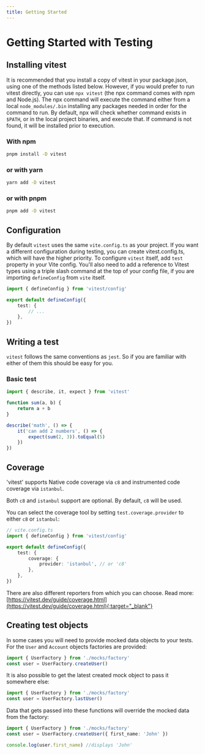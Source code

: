 ```yaml
---
title: Getting Started
---
```


# Getting Started with Testing

## Installing vitest

It is recommended that you install a copy of vitest in your package.json, using one of the methods listed below.
However, if you would prefer to run vitest directly, you can use `npx vitest` (the npx command comes with npm and Node.js).
The npx command will execute the command either from a local `node_modules/.bin` installing any packages needed in order for the command to run.
By default, npx will check whether command exists in `$PATH`, or in the local project binaries, and execute that. If command is not found, it will be installed prior to execution.

### With npm

```bash
pnpm install -D vitest
```

### or with yarn

```bash
yarn add -D vitest
```

### or with pnpm

```bash
pnpm add -D vitest
```

## Configuration

By default `vitest` uses the same `vite.config.ts` as your project.
If you want a different configuration during testing, you can create vitest.config.ts, which will have the higher priority.
To configure `vitest` itself, add `test` property in your Vite config. You'll also need to add a reference to Vitest types using a triple slash command at the top of your config file, if you are importing `defineConfig` from `vite` itself.

```typescript
import { defineConfig } from 'vitest/config'

export default defineConfig({
	test: {
		// ...
	},
})
```

## Writing a test

`vitest` follows the same conventions as `jest`. So if you are familiar with either of them this should be easy for you.

### Basic test

```typescript
import { describe, it, expect } from 'vitest'

function sum(a, b) {
	return a + b
}

describe('math', () => {
	it('can add 2 numbers', () => {
		expect(sum(2, 3)).toEqual(5)
	})
})
```

## Coverage

'vitest' supports Native code coverage via `c8` and instrumented code coverage via `istanbul`.

Both `c8` and `istanbul` support are optional. By default, `c8` will be used.

You can select the coverage tool by setting `test.coverage.provider` to either `c8` or `istanbul`:

```typescript
// vite.config.ts
import { defineConfig } from 'vitest/config'

export default defineConfig({
	test: {
		coverage: {
			provider: 'istanbul', // or 'c8'
		},
	},
})
```

There are also different reporters from which you can choose. Read more: [https://vitest.dev/guide/coverage.html](https://vitest.dev/guide/coverage.html){:target="_blank"}

## Creating test objects

In some cases you will need to provide mocked data objects to your tests.
For the `User` and `Account` objects factories are provided:

```typescript
import { UserFactory } from './mocks/factory'
const user = UserFactory.createUser()
```

It is also possible to get the latest created mock object to pass it somewhere else:

```typescript
import { UserFactory } from './mocks/factory'
const user = UserFactory.lastUser()
```

Data that gets passed into these functions will override the mocked data from the factory:

```typescript
import { UserFactory } from './mocks/factory'
const user = UserFactory.createUser({ first_name: 'John' })

console.log(user.first_name) //displays 'John'
```
